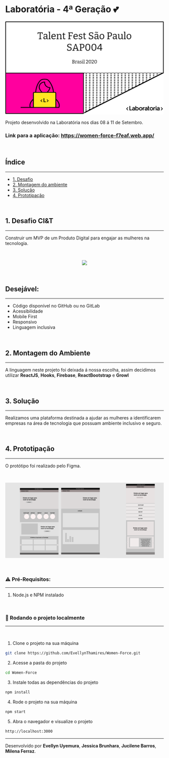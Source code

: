 # Laboratória - 4ª Geração :two_hearts: 
![](./src/assets/images/capa.png)

Projeto desenvolvido na Laboratória nos dias 08 á 11 de Setembro.
<br>

### Link para a aplicação: https://women-force-f7eaf.web.app/

<br>

## Índice

****

* [1. Desafio](#1-desafio)
* [2. Montagem do ambiente](#2-montagem-do-ambiente)
* [3. Solução](#3-solucao)
* [4. Prototipação](#4-prototipacao)

<br>

## 1. Desafio CI&T
****


Construir um MVP de um Produto Digital para engajar as mulheres na tecnologia. 

</br>

<p align="center">
<img src='https://media.giphy.com/media/S9zM7OMKla4lyDGyPW/giphy.gif' width="200" heigth="200"> 
</p>

</br>

## Desejável:
****
* Código disponível no GitHub ou no GitLab
* Acessibilidade
* Mobile First
* Responsivo
* Linguagem inclusiva

</br>

## 2. Montagem do Ambiente
****
A linguagem neste projeto foi deixada á nossa escolha, assim decidimos utilizar **ReactJS**, **Hooks**, **Firebase**, **ReactBootstrap** e **Growl**

</br>

## 3. Solução
****
Realizamos uma plataforma destinada a ajudar as mulheres a identificarem empresas na área de tecnologia que possuam ambiente inclusivo e seguro.

</br>

## 4. Prototipação
****



O protótipo foi realizado pelo Figma. 

</br>

![](src/assets/images/prototipo_women_force.png)

</br>

### :warning: Pré-Requisitos:
****

1. Node.js e NPM instalado

</br>

### 🚀 Rodando o projeto localmente

****

</br>

1. Clone o projeto na sua máquina

```sh
git clone https://github.com/EvellynThamires/Women-Force.git
```

2. Acesse a pasta do projeto
 
```sh
cd Women-Force
```

3. Instale todas as dependências do projeto

```sh
npm install
```

4. Rode o projeto na sua máquina

```sh
npm start
```

5. Abra o navegador e visualize o projeto

```sh
http://localhost:3000
```

---------------------------------------------------

Desenvolvido por **Evellyn Uyemura**, **Jessica Brunhara**, **Jucilene Barros**, **Milena Ferraz**.
